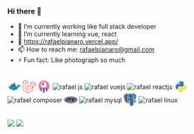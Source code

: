 ### Hi there 👋

- 🔭 I’m currently working like full stack developer
- 🌱 I’m currently learning vue, react
- 🎢 https://rafaelpianaro.vercel.app/
- 📫 How to reach me: rafaelpianaro@gmail.com
- ⚡ Fun fact: Like photograph so much

<!-- <div>
  <img height="180em" src="https://github-readme-stats.vercel.app/api?username=rafaelpianaro&show_icons=true&theme=dark&include_all_commits=true&count_private=true" />
   <img height="180em" src="https://github-readme-stats.vercel.app/api/top-langs/?username=rafaelpianaro&layout=compact&langs_count=16&theme=dark" />
</div> -->

<!-- https://devicon.dev/ -->

<div style="display: inline_block"><br>
  <img align="center" alt="rafael docker" height="30" widht="40" src="https://github.com/devicons/devicon/blob/master/icons/docker/docker-original.svg" />
  <img align="center" alt="rafael laravel" height="30" widht="40" src="https://github.com/devicons/devicon/blob/master/icons/laravel/laravel-original.svg" />
  <img align="center" alt="rafael livewire" height="30" widht="40" src="https://github.com/devicons/devicon/blob/master/icons/livewire/livewire-original.svg" />
  <img align="center" alt="rafael js" height="30" widht="40" src="https://cdn.jsdelivr.net/gh/devicons/devicon/icons/javascript/javascript-original.svg" />
  <img align="center" alt="rafael vuejs" height="30" widht="40" src="https://cdn.jsdelivr.net/gh/devicons/devicon/icons/vuejs/vuejs-original.svg" />
  <img align="center" alt="rafael reactjs" height="30" widht="40" src="https://cdn.jsdelivr.net/gh/devicons/devicon/icons/react/react-original.svg" />
  <img align="center" alt="rafael python" height="30" widht="40" src="https://github.com/devicons/devicon/blob/master/icons/python/python-original.svg" />
  <img align="center" alt="rafael composer" height="30" widht="40" src="https://cdn.jsdelivr.net/gh/devicons/devicon/icons/composer/composer-original.svg" />          
  <img align="center" alt="rafael php" height="30" widht="40" src="https://github.com/devicons/devicon/blob/master/icons/php/php-original.svg" />
  <img align="center" alt="rafael mysql" height="30" widht="40" src="https://cdn.jsdelivr.net/gh/devicons/devicon/icons/mysql/mysql-original-wordmark.svg" />
  <img align="center" alt="rafael postgres" height="30" widht="40" src="https://github.com/devicons/devicon/blob/master/icons/postgresql/postgresql-original.svg" />
  <img align="center" alt="rafael linux" height="30" widht="40" src="https://cdn.jsdelivr.net/gh/devicons/devicon/icons/linux/linux-original.svg" />
<!--   <img align="center" alt="rafael vscode" height="30" widht="40" src="https://cdn.jsdelivr.net/gh/devicons/devicon/icons/vscode/vscode-original.svg" /> -->
          
          
          
</div>

##

<div>
  <a href="mailto:rafaelpianaro@gmail.com"><img src="https://img.shields.io/badge/-Gmail-%233333?style=for-the-badge&logo=gmail&logoColor=white" target="_blank" /></a>
  <a href="https://www.linkedin.com/in/rafael-pianaro-9a491a53/" target="_blank"><img src="https://img.shields.io/badge/-LinkedIn-%230077B5?style=for-the-badge&logo=linkedin&logoColor=white" target="_blank" /></a>
  <!--
  <div>
    <picture>
      <source media="(prefers-color-scheme: dark)" srcset="https://raw.githubusercontent.com/rafaelpianaro/rafaelpianaro/output/github-contribution-grid-snake-dark.svg">
      <source media="(prefers-color-scheme: light)" srcset="https://raw.githubusercontent.com/rafaelpianaro/rafaelpianaro/output/github-contribution-grid-snake.svg">
      <img alt="snake animation" src="https://raw.githubusercontent.com/rafaelpianaro/rafaelpianaro/output/github-contribution-grid-snake.svg">
    </picture>
  </div>
   -->
  <!--
  ![Snake animation](https://github.com/rafaelpianaro/rafaelpianaro/blob/output/github-contribution-grid-snake.svg)
  -->
</div>
